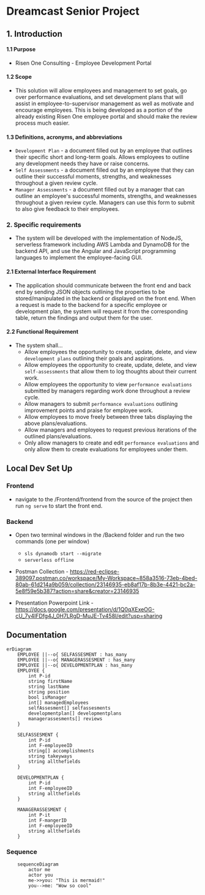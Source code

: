 # Dreamcast Senior Project
## 1. Introduction 
#### 1.1 Purpose
- Risen One Consulting - Employee Development Portal 
#### 1.2 Scope 
- This solution will allow employees and management to set goals, go over performance evaluations, and set development plans that will assist in employee-to-supervisor management as well as motivate and encourage employees. This is being developed as a portion of the already existing Risen One employee portal and should make the review process much easier.

#### 1.3 Definitions, acronyms, and abbreviations 
- `Development Plan` - a document filled out by an employee that outlines their specific short and long-term goals. Allows employees to outline any development needs they have or raise concerns.
- `Self Assessments` - a document filled out by an employee that they can outline their successful moments, strengths, and weaknesses throughout a given review cycle.
- `Manager Assessments` - a document filled out by a manager that can outline an employee's successful moments, strengths, and weaknesses throughout a given review cycle. Managers can use this form to submit to also give feedback to their employees.
### 2. Specific requirements
- The system will be developed with the implementation of NodeJS, serverless framework including AWS Lambda and DynamoDB for the backend API, and use the Angular and JavaScript programming languages to implement the employee-facing GUI. 
#### 2.1 External Interface Requirement
- The application should communicate between the front end and back end by sending JSON objects outlining the properties to be stored/manipulated in the backend or displayed on the front end. When a request is made to the backend for a specific employee or development plan, the system will request it from the corresponding table, return the findings and output them for the user.

#### 2.2 Functional Requirement
- The system shall...
    - Allow employees the opportunity to create, update, delete, and view `development plans` outlining their goals and aspirations.
    - Allow employees the opportunity to create, update, delete, and view `self-assessments` that allow them to log thoughts about their current work.
    - Allow employees the opportunity to view `performance evaluations` submitted by managers regarding work done throughout a review cycle.
    - Allow managers to submit `performance evaluations` outlining improvement points and praise for employee work.
    - Allow employees to move freely between three tabs displaying the above plans/evaluations.
    - Allow managers and employees to request previous iterations of the outlined plans/evaluations.
    - Only allow managers to create and edit `performance evaluations` and only allow them to create evaluations for employees under them.

## Local Dev Set Up

### Frontend
- navigate to the /Frontend/frontend from the source of the project then run `ng serve` to start the front end.

### Backend
- Open two terminal windows in the /Backend folder and run the two commands (one per window)
    - `sls dynamodb start --migrate`
    - `serverless offline`

- Postman Collection - https://red-eclipse-389097.postman.co/workspace/My-Workspace~858a3516-73eb-4bed-80ab-61d214a9b059/collection/23146935-eb8af17b-8b3e-4421-bc2a-5e8f59e5b387?action=share&creator=23146935

- Presentation Powerpoint Link - https://docs.google.com/presentation/d/1Q0qXExeOG-cU_7y4IFDfg4J_0H7LRgD-MuJE-Tv458I/edit?usp=sharing

## Documentation
```mermaid
erDiagram
    EMPLOYEE ||--o{ SELFASSESMENT : has_many
    EMPLOYEE ||--o{ MANAGERASSESMENT : has_many
    EMPLOYEE ||--o{ DEVELOPMENTPLAN : has_many
    EMPLOYEE {
        int P-id
        string firstName
        string lastName
        string position
        bool isManager
        int[] managedEmployees
        selfAssesment[] selfassesments
        developmentplan[] developmentplans
        managerassesments[] reviews
    }

    SELFASSESMENT {
        int P-id
        int F-employeeID
        string[] accomplishments
        string takeyways
        string allthefields
    }

    DEVELOPMENTPLAN {
        int P-id
        int F-employeeID
        string allthefields
    }

    MANAGERASSESMENT {
        int P-it
        int F-mangerID
        int F-employeeID
        string allthefields
    }
```



### Sequence
```mermaid
    sequenceDiagram
        actor me
        actor you
        me->>you: "This is mermaid!"
        you-->me: "Wow so cool"
```
